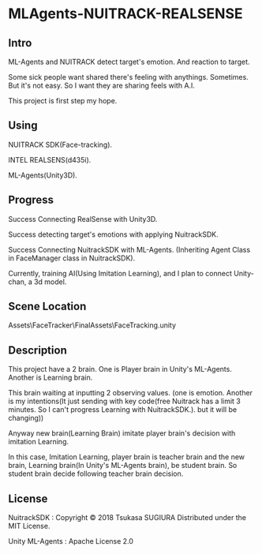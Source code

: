 # MLAgents-NUITRACK-REALSENSE
## Intro
ML-Agents and NUITRACK detect target's emotion. And reaction to target.

Some sick people want shared there's feeling with anythings. Sometimes. But it's not easy. So I want they are sharing feels with A.I.

This project is first step my hope.

## Using
NUITRACK SDK(Face-tracking).

INTEL REALSENS(d435i).

ML-Agents(Unity3D).

## Progress
Success Connecting RealSense with Unity3D.

Success detecting target's emotions with applying NuitrackSDK.

Success Connecting NuitrackSDK with ML-Agents. (Inheriting Agent Class in FaceManager class in NuitrackSDK).

Currently, training AI(Using Imitation Learning), and I plan to connect Unity-chan, a 3d model.

## Scene Location
Assets\FaceTracker\FinalAssets\FaceTracking.unity

## Description
This project have a 2 brain. One is Player brain in Unity's ML-Agents. Another is Learning brain.

This brain waiting at inputting 2 observing values. (one is emotion. Another is my intentions(It just sending with key code(free Nuitrack has a limit 3 minutes. So I can't progress Learning with NuitrackSDK.). but it will be changing)) 

Anyway new brain(Learning Brain) imitate player brain's decision with imitation Learning.

In this case, Imitation Learning, player brain is teacher brain and the new brain, Learning brain(In Unity's ML-Agents brain), be student brain. So student brain decide following teacher brain decision.

## License
NuitrackSDK : Copyright © 2018 Tsukasa SUGIURA Distributed under the MIT License.

Unity ML-Agents : Apache License 2.0
